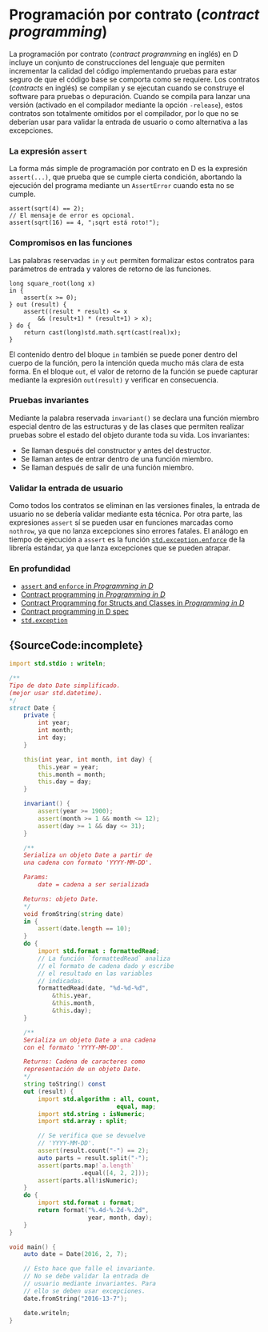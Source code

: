 # Programación por contrato (*contract programming*)

La programación por contrato (*contract programming* en inglés) en D incluye
un conjunto de construcciones del lenguaje que permiten incrementar la calidad
del código implementando pruebas para estar seguro de que el código base se
comporta como se requiere. Los contratos (*contracts* en inglés) se compilan
y se ejecutan cuando se construye el software para pruebas o depuración.
Cuando se compila para lanzar una versión (activado en el compilador mediante
la opción `-release`), estos contratos son totalmente omitidos por el
compilador, por lo que no se deberían usar para validar la entrada de usuario
o como alternativa a las excepciones.

### La expresión `assert`

La forma más simple de programación por contrato en D es la expresión
`assert(...)`, que prueba que se cumple cierta condición, abortando la
ejecución del programa mediante un `AssertError` cuando esta no se cumple.

    assert(sqrt(4) == 2);
    // El mensaje de error es opcional.
    assert(sqrt(16) == 4, "¡sqrt está roto!");

### Compromisos en las funciones

Las palabras reservadas `in` y `out` permiten formalizar estos contratos
para parámetros de entrada y valores de retorno de las funciones.

    long square_root(long x)
    in {
        assert(x >= 0);
    } out (result) {
        assert((result * result) <= x
            && (result+1) * (result+1) > x);
    } do {
        return cast(long)std.math.sqrt(cast(real)x);
    }

El contenido dentro del bloque `in` también se puede poner dentro del cuerpo
de la función, pero la intención queda mucho más clara de esta forma. En el
bloque `out`, el valor de retorno de la función se puede capturar mediante la
expresión `out(result)` y verificar en consecuencia.

### Pruebas invariantes

Mediante la palabra reservada `invariant()` se declara una función miembro
especial dentro de las estructuras y de las clases que permiten realizar
pruebas sobre el estado del objeto durante toda su vida. Los invariantes:

* Se llaman después del constructor y antes del destructor.
* Se llaman antes de entrar dentro de una función miembro.
* Se llaman después de salir de una función miembro.

### Validar la entrada de usuario

Como todos los contratos se eliminan en las versiones finales, la entrada de
usuario no se debería validar mediante esta técnica. Por otra parte, las
expresiones `assert` sí se pueden usar en funciones marcadas como `nothrow`,
ya que no lanza excepciones sino errores fatales. El análogo en tiempo de
ejecución a `assert` es la función [`std.exception.enforce`](https://dlang.org/phobos/std_exception.html#.enforce)
de la librería estándar, ya que lanza excepciones que se pueden atrapar.

### En profundidad

- [`assert` and `enforce` in _Programming in D_](http://ddili.org/ders/d.en/assert.html)
- [Contract programming in _Programming in D_](http://ddili.org/ders/d.en/contracts.html)
- [Contract Programming for Structs and Classes in _Programming in D_](http://ddili.org/ders/d.en/invariant.html)
- [Contract programming in D spec](https://dlang.org/spec/contracts.html)
- [`std.exception`](https://dlang.org/phobos/std_exception.html)

## {SourceCode:incomplete}

```d
import std.stdio : writeln;

/**
Tipo de dato Date simplificado.
(mejor usar std.datetime).
*/
struct Date {
    private {
        int year;
        int month;
        int day;
    }

    this(int year, int month, int day) {
        this.year = year;
        this.month = month;
        this.day = day;
    }

    invariant() {
        assert(year >= 1900);
        assert(month >= 1 && month <= 12);
        assert(day >= 1 && day <= 31);
    }

    /**
    Serializa un objeto Date a partir de
    una cadena con formato 'YYYY-MM-DD'.

    Params:
        date = cadena a ser serializada

    Returns: objeto Date.
    */
    void fromString(string date)
    in {
        assert(date.length == 10);
    }
    do {
        import std.format : formattedRead;
        // La función `formattedRead` analiza
        // el formato de cadena dado y escribe
        // el resultado en las variables
        // indicadas.
        formattedRead(date, "%d-%d-%d",
            &this.year,
            &this.month,
            &this.day);
    }

    /**
    Serializa un objeto Date a una cadena
    con el formato 'YYYY-MM-DD'.

    Returns: Cadena de caracteres como
    representación de un objeto Date.
    */
    string toString() const
    out (result) {
        import std.algorithm : all, count,
                              equal, map;
        import std.string : isNumeric;
        import std.array : split;

        // Se verifica que se devuelve
        // 'YYYY-MM-DD'.
        assert(result.count("-") == 2);
        auto parts = result.split("-");
        assert(parts.map!`a.length`
                    .equal([4, 2, 2]));
        assert(parts.all!isNumeric);
    }
    do {
        import std.format : format;
        return format("%.4d-%.2d-%.2d",
                      year, month, day);
    }
}

void main() {
    auto date = Date(2016, 2, 7);

    // Esto hace que falle el invariante.
    // No se debe validar la entrada de
    // usuario mediante invariantes. Para
    // ello se deben usar excepciones.
    date.fromString("2016-13-7");

    date.writeln;
}
```
